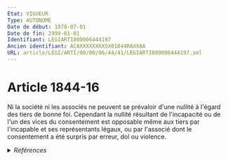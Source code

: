 ```yaml
---
État: VIGUEUR
Type: AUTONOME
Date de début: 1978-07-01
Date de fin: 2999-01-01
Identifiant: LEGIARTI000006444197
Ancien identifiant: ACAXXXXXXXX5X01844RAXXAA
URL: article/LEGI/ARTI/00/00/06/44/41/LEGIARTI000006444197.xml
---
```


<h1>Article 1844-16</h1>

Ni la société ni les associés ne peuvent se prévaloir d'une nullité à l'égard
des tiers de bonne foi. Cependant la nullité résultant de l'incapacité ou de
l'un des vices du consentement est opposable même aux tiers par l'incapable et
ses représentants légaux, ou par l'associé dont le consentement a été surpris
par erreur, dol ou violence.


<details>
  <summary><em>Références</em></summary>

  <h2>Articles faisant référence à l'article</h2>
  
  <ul>
    <li>
      <a href="https://legal.tricoteuses.fr//redirection/LEGIARTI000006314305?vers=git&vers=legifrance">Loi n°89-377 du 13 juin 1989 relative aux groupements européens d'intérêt économique et modifiant l'ordonnance n° 67-821 du 23 septembre 1967 sur les groupements d'intérêt économique - article 9 AUTONOME ABROGE, en vigueur du 1989-06-15 au 2000-09-21</a> CITATION source
    </li>
  </ul>
  
  <h2>Textes faisant référence à l'article</h2>
  
  <ul>
    <li>
      <a href="https://legal.tricoteuses.fr//redirection/JORFTEXT000000886567?vers=git&vers=legifrance">Loi n°78-9 du 4 janvier 1978 MODIFIANT LE TITRE IX DU LIVRE III DU CODE CIVIL</a> CREATION cible
    </li>
  </ul>
  
  <h2>Références faites par l'article</h2>
  
  <ul>
    <li>
      1978-01-04 CREATION source <a href="https://legal.tricoteuses.fr//redirection/JORFTEXT000000886567?vers=git&vers=legifrance">Loi n°78-9 du 4 janvier 1978 MODIFIANT LE TITRE IX DU LIVRE III DU CODE CIVIL</a>
    </li>
    <li>
      1989-06-13 CITATION cible <a href="https://legal.tricoteuses.fr//redirection/LEGIARTI000006314305?vers=git&vers=legifrance">Loi n°89-377 du 13 juin 1989 relative aux groupements européens d'intérêt économique et modifiant l'ordonnance n° 67-821 du 23 septembre 1967 sur les groupements d'intérêt économique - article 9 AUTONOME ABROGE, en vigueur du 1989-06-15 au 2000-09-21</a>
    </li>
  </ul>
</details>
